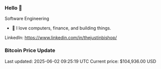 ### Hello 🤙  

Software Engineering

- 🔭 I love computers, finance, and building things.
  
LinkedIn: https://www.linkedin.com/in/thejustinbishop/  












































































































































































































































































































































































































































































































































































































### Bitcoin Price Update
Last updated: 2025-06-02 09:25:19 UTC
Current price: $104,936.00 USD
